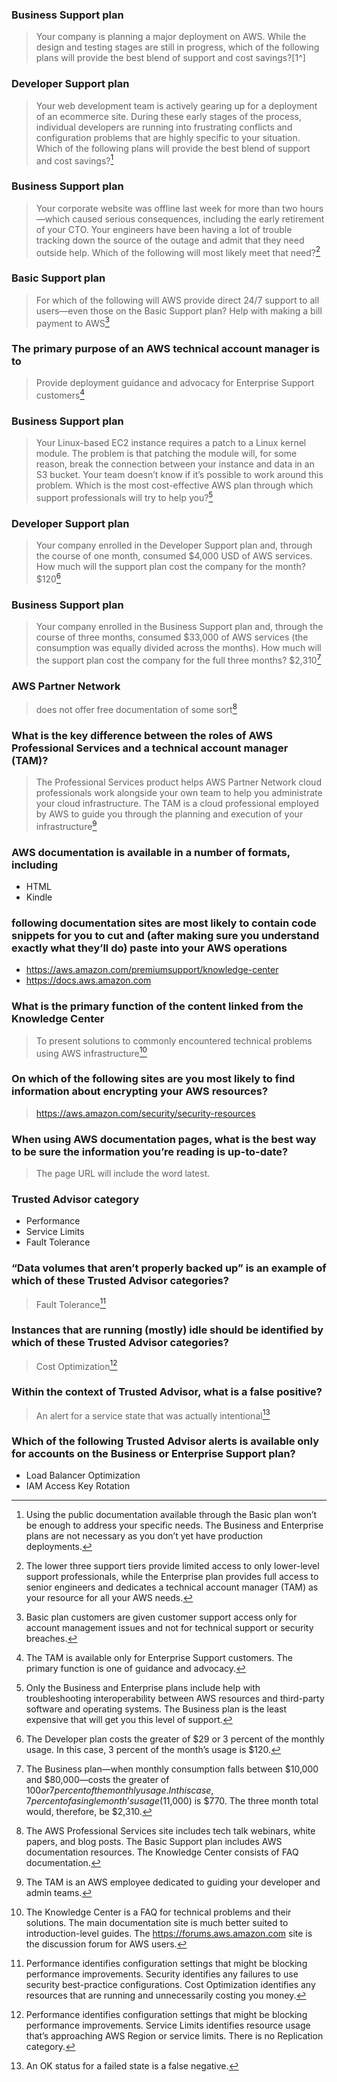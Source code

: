### Business Support plan
> Your company is planning a major deployment on AWS. While the design and testing stages are still in progress, which of the following plans will provide the best blend of support and cost savings?[1^]

### Developer Support plan
> Your web development team is actively gearing up for a deployment of an ecommerce site. During these early stages of the process, individual developers are running into frustrating conflicts and configuration problems that are highly specific to your situation. Which of the following plans will provide the best blend of support and cost savings?[^2]

### Business Support plan
> Your corporate website was offline last week for more than two hours—which caused serious consequences, including the early retirement of your CTO. Your engineers have been having a lot of trouble tracking down the source of the outage and admit that they need outside help. Which of the following will most likely meet that need?[^3]

### Basic Support plan
> For which of the following will AWS provide direct 24/7 support to all users—even those on the Basic Support plan? Help with making a bill payment to AWS[^4]

### The primary purpose of an AWS technical account manager is to
> Provide deployment guidance and advocacy for Enterprise Support customers[^5]

### Business Support plan
> Your Linux-based EC2 instance requires a patch to a Linux kernel module. The problem is that patching the module will, for some reason, break the connection between your instance and data in an S3 bucket. Your team doesn’t know if it’s possible to work around this problem. Which is the most cost-effective AWS plan through which support professionals will try to help you?[^6]

### Developer Support plan
> Your company enrolled in the Developer Support plan and, through the course of one month, consumed $4,000 USD of AWS services. How much will the support plan cost the company for the month? $120[^7]

### Business Support plan
> Your company enrolled in the Business Support plan and, through the course of three months, consumed $33,000 of AWS services (the consumption was equally divided across the months). How much will the support plan cost the company for the full three months? $2,310[^8]

### AWS Partner Network
> does not offer free documentation of some sort[^9]

### What is the key difference between the roles of AWS Professional Services and a technical account manager (TAM)?
> The Professional Services product helps AWS Partner Network cloud professionals work alongside your own team to help you administrate your cloud infrastructure. The TAM is a cloud professional employed by AWS to guide you through the planning and execution of your infrastructure[^10]

### AWS documentation is available in a number of formats, including 
- HTML
- Kindle

### following documentation sites are most likely to contain code snippets for you to cut and (after making sure you understand exactly what they’ll do) paste into your AWS operations
- https://aws.amazon.com/premiumsupport/knowledge-center
- https://docs.aws.amazon.com

### What is the primary function of the content linked from the Knowledge Center
> To present solutions to commonly encountered technical problems using AWS infrastructure[^11]

### On which of the following sites are you most likely to find information about encrypting your AWS resources?
> https://aws.amazon.com/security/security-resources

### When using AWS documentation pages, what is the best way to be sure the information you’re reading is up-to-date?
> The page URL will include the word latest.

### Trusted Advisor category
- Performance
- Service Limits
- Fault Tolerance

### “Data volumes that aren’t properly backed up” is an example of which of these Trusted Advisor categories?
> Fault Tolerance[^12]

### Instances that are running (mostly) idle should be identified by which of these Trusted Advisor categories?
> Cost Optimization[^13]

### Within the context of Trusted Advisor, what is a false positive?
> An alert for a service state that was actually intentional[^14]

### Which of the following Trusted Advisor alerts is available only for accounts on the Business or Enterprise Support plan? 
- Load Balancer Optimization
- IAM Access Key Rotation

[^1]: The Basic plan won’t provide any personalized support. The Developer plan is cheaper, but there is limited access to support professionals. The Business plan does offer 24/7 email, chat, and phone access to an engineer, so until you actually deploy, this will make the most sense. At a $15,000 monthly minimum, the Enterprise plan won’t be cost effective.
[^2]: Using the public documentation available through the Basic plan won’t be enough to address your specific needs. The Business and Enterprise plans are not necessary as you don’t yet have production deployments.
[^3]: The lower three support tiers provide limited access to only lower-level support professionals, while the Enterprise plan provides full access to senior engineers and dedicates a technical account manager (TAM) as your resource for all your AWS needs.
[^4]: Basic plan customers are given customer support access only for account management issues and not for technical support or security breaches.
[^5]: The TAM is available only for Enterprise Support customers. The primary function is one of guidance and advocacy.
[^6]: Only the Business and Enterprise plans include help with troubleshooting interoperability between AWS resources and third-party software and operating systems. The Business plan is the least expensive that will get you this level of support.
[^7]: The Developer plan costs the greater of $29 or 3 percent of the monthly usage. In this case, 3 percent of the month’s usage is $120.
[^8]: The Business plan—when monthly consumption falls between $10,000 and $80,000—costs the greater of $100 or 7 percent of the monthly usage. In this case, 7 percent of a single month’s usage ($11,000) is $770. The three month total would, therefore, be $2,310.
[^9]: The AWS Professional Services site includes tech talk webinars, white papers, and blog posts. The Basic Support plan includes AWS documentation resources. The Knowledge Center consists of FAQ documentation.
[^10]: The TAM is an AWS employee dedicated to guiding your developer and admin teams.
[^11]: The Knowledge Center is a FAQ for technical problems and their solutions. The main documentation site is much better suited to introduction-level guides. The https://forums.aws.amazon.com site is the discussion forum for AWS users.
[^12]: Performance identifies configuration settings that might be blocking performance improvements. Security identifies any failures to use security best-practice configurations. Cost Optimization identifies any resources that are running and unnecessarily costing you money.
[^13]: Performance identifies configuration settings that might be blocking performance improvements. Service Limits identifies resource usage that’s approaching AWS Region or service limits. There is no Replication category.
[^14]: An OK status for a failed state is a false negative. 